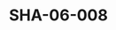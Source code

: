 ---
pid: SHA-06-008
title: SHA-06-008
language: ar
original_label: 
rights: شرحبيل احمد
location_of_original: شرحبيل احمد
photographer_or_studio: 
scanned_from: photograph 12.1 by 18.3
_date: 1970s
location: الخرطوم
description: شرحبيل احمد مع مسؤولين حكومي
additional_notes: 
permission_display: 'yes'
on_server: 'no'
on_website: 'no'
permalink: /photopages/ar/SHA-06-008
layout: photo-page
---